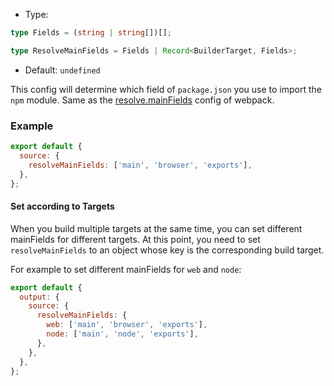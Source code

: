 - Type:

```ts
type Fields = (string | string[])[];

type ResolveMainFields = Fields | Record<BuilderTarget, Fields>;
```

- Default: `undefined`

This config will determine which field of `package.json` you use to import the `npm` module. Same as the [resolve.mainFields](https://webpack.js.org/configuration/resolve/#resolvemainfields) config of webpack.

### Example

```js
export default {
  source: {
    resolveMainFields: ['main', 'browser', 'exports'],
  },
};
```

#### Set according to Targets

When you build multiple targets at the same time, you can set different mainFields for different targets. At this point, you need to set `resolveMainFields` to an object whose key is the corresponding build target.

For example to set different mainFields for `web` and `node`:

```js
export default {
  output: {
    source: {
      resolveMainFields: {
        web: ['main', 'browser', 'exports'],
        node: ['main', 'node', 'exports'],
      },
    },
  },
};
```

